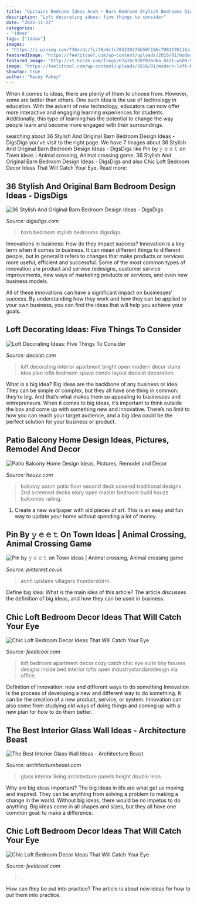 ```yaml
---
title: "Upstairs Bedroom Ideas Acnh ~ Barn Bedroom Stylish Bedrooms Digsdigs"
description: "Loft decorating ideas: five things to consider"
date: "2022-11-22"
categories:
- "ideas"
tags: ["ideas"]
images:
- "https://i.pinimg.com/736x/dc/fc/78/dcfc785239276b50f196c7981176116a.jpg"
featuredImage: "https://feelitcool.com/wp-content/uploads/2016/01/modern-loft-bedroom.jpg"
featured_image: "http://st.hzcdn.com/fimgs/67a1bc920f036d6a_8431-w500-h666-b0-p0--traditional-porch.jpg"
image: "https://feelitcool.com/wp-content/uploads/2016/01/modern-loft-bedroom.jpg"
ShowToc: true
author: "Macey Fahey"
---
```



When it comes to ideas, there are plenty of them to choose from. However, some are better than others. One such idea is the use of technology in education. With the advent of new technology, educators can now offer more interactive and engaging learning experiences for students. Additionally, this type of learning has the potential to change the way people learn and become more engaged with their surroundings.

	

		
searching about 36 Stylish And Original Barn Bedroom Design Ideas - DigsDigs you've visit to the right page. We have 7 Images about 36 Stylish And Original Barn Bedroom Design Ideas - DigsDigs like Pin by 𝚢 𝚎 𝚎 𝚝 on Town ideas | Animal crossing, Animal crossing game, 36 Stylish And Original Barn Bedroom Design Ideas - DigsDigs and also Chic Loft Bedroom Decor Ideas That Will Catch Your Eye. Read more:
		
    
## 36 Stylish And Original Barn Bedroom Design Ideas - DigsDigs

<img loading=lazy src="https://www.digsdigs.com/photos/stylish-and-original-barn-bedrooms-15.jpg" onerror="this.onerror=null;this.src='https://tse1.mm.bing.net/th?id=OIP.hgo2EsYSMfvFPP3uGMeBWgHaLH&amp;pid=15.1';" alt="36 Stylish And Original Barn Bedroom Design Ideas - DigsDigs">

_Source: digsdigs.com_

>barn bedroom stylish bedrooms digsdigs. 

	

Innovations in business: How do they impact success?
Innovation is a key term when it comes to business. It can mean different things to different people, but in general it refers to changes that make products or services more useful, efficient and successful.
Some of the most common types of innovation are product and service redesigns, customer service improvements, new ways of marketing products or services, and even new business models.

All of these innovations can have a significant impact on businesses' success. By understanding how they work and how they can be applied to your own business, you can find the ideas that will help you achieve your goals.

    
## Loft Decorating Ideas: Five Things To Consider

<img loading=lazy src="http://cdn.decoist.com/wp-content/uploads/2013/01/bright-loft-interior-design.jpg" onerror="this.onerror=null;this.src='https://tse1.mm.bing.net/th?id=OIP.7f7nIZ-nuxcGw7eFfNr6QQHaK_&amp;pid=15.1';" alt="Loft Decorating Ideas: Five Things To Consider">

_Source: decoist.com_

>loft decorating interior apartment bright open modern decor stairs idea plan lofts bedroom space condo layout decoist decoration. 

	

What is a big idea?
Big ideas are the backbone of any business or idea. They can be simple or complex, but they all have one thing in common: they’re big. And that’s what makes them so appealing to businesses and entrepreneurs. When it comes to big ideas, it’s important to think outside the box and come up with something new and innovative. There’s no limit to how you can reach your target audience, and a big idea could be the perfect solution for your business or product.

    
## Patio Balcony Home Design Ideas, Pictures, Remodel And Decor

<img loading=lazy src="http://st.hzcdn.com/fimgs/67a1bc920f036d6a_8431-w500-h666-b0-p0--traditional-porch.jpg" onerror="this.onerror=null;this.src='https://tse3.mm.bing.net/th?id=OIP.CtWqrLa9zOw2wnE2__6TdQHaJ3&amp;pid=15.1';" alt="Patio Balcony Home Design Ideas, Pictures, Remodel and Decor">

_Source: houzz.com_

>balcony porch patio floor second deck covered traditional designs 2nd screened decks story open master bedroom build houzz balconies railing. 

	

1. Create a new wallpaper with old pieces of art. This is an easy and fun way to update your home without spending a lot of money.

    
## Pin By 𝚢 𝚎 𝚎 𝚝 On Town Ideas | Animal Crossing, Animal Crossing Game

<img loading=lazy src="https://i.pinimg.com/736x/dc/fc/78/dcfc785239276b50f196c7981176116a.jpg" onerror="this.onerror=null;this.src='https://tse3.mm.bing.net/th?id=OIP.stqaBqYn3LAjEVg12qpmLQHaEK&amp;pid=15.1';" alt="Pin by 𝚢 𝚎 𝚎 𝚝 on Town ideas | Animal crossing, Animal crossing game">

_Source: pinterest.co.uk_

>acnh upstairs villagers thunderstorm. 

	

Define big idea: What is the main idea of this article?
The article discusses the definition of big ideas, and how they can be used in business.

    
## Chic Loft Bedroom Decor Ideas That Will Catch Your Eye

<img loading=lazy src="http://feelitcool.com/wp-content/uploads/2016/01/cozy-loft-apartment-decor.jpg" onerror="this.onerror=null;this.src='https://tse2.mm.bing.net/th?id=OIP.F6uheL5ZqRJ5HiRDKsXfbwHaJ3&amp;pid=15.1';" alt="Chic Loft Bedroom Decor Ideas That Will Catch Your Eye">

_Source: feelitcool.com_

>loft bedroom apartment decor cozy catch chic eye suite tiny houses designs inside bed interior lofts open industrystandarddesign via office. 

	

Definition of innovation: new and different ways to do something
Innovation is the process of developing a new and different way to do something. It can be the creation of a new product, service, or system. Innovation can also come from studying old ways of doing things and coming up with a new plan for how to do them better.

    
## The Best Interior Glass Wall Ideas - Architecture Beast

<img loading=lazy src="https://architecturebeast.com/wp-content/uploads/2018/03/03-The-best-interior-glass-wall-ideas-Architecture-Beast-01.jpg" onerror="this.onerror=null;this.src='https://tse4.mm.bing.net/th?id=OIP.T6sx7KwGoPFP2iOZfD2VpAHaLH&amp;pid=15.1';" alt="The Best Interior Glass Wall Ideas - Architecture Beast">

_Source: architecturebeast.com_

>glass interior living architecture panels height double leon. 

	

Why are big ideas important?
The big ideas in life are what get us moving and inspired. They can be anything from solving a problem to making a change in the world. Without big ideas, there would be no impetus to do anything. Big ideas come in all shapes and sizes, but they all have one common goal: to make a difference.

    
## Chic Loft Bedroom Decor Ideas That Will Catch Your Eye

<img loading=lazy src="https://feelitcool.com/wp-content/uploads/2016/01/modern-loft-bedroom.jpg" onerror="this.onerror=null;this.src='https://tse2.mm.bing.net/th?id=OIP.LxLNzrrXd8MGLksxQ0PsTgHaKi&amp;pid=15.1';" alt="Chic Loft Bedroom Decor Ideas That Will Catch Your Eye">

_Source: feelitcool.com_

>. 

	

How can they be put into practice?
The article is about new ideas for how to put them into practice.

